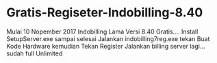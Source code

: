 # Gratis-Regiseter-Indobilling-8.40
Mulai 10 Nopember 2017 Indobilling Lama Versi 8.40 Gratis....
Install SetupServer.exe sampai selesai
Jalankan indobilling7reg.exe tekan Buat Kode Hardware kemudian Tekan Register
Jalankan billing server lagi... sudah full Unlimited
